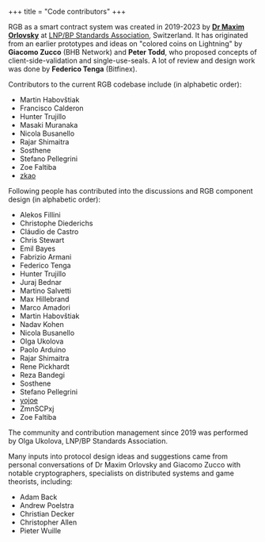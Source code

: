 +++
title = "Code contributors"
+++

RGB as a smart contract system was created in 2019-2023 by 
[**Dr Maxim Orlovsky**][dr-orlovsky] at [LNP/BP Standards Association][LNP/BP],
Switzerland. It has originated from an earlier prototypes and ideas on "colored
coins on Lightning" by **Giacomo Zucco** (BHB Network) and **Peter Todd**, who
proposed concepts of client-side-validation and single-use-seals. A lot of 
review and design work was done by **Federico Tenga** (Bitfinex).

Contributors to the current RGB codebase include (in alphabetic order):
* Martin Habovštiak
* Francisco Calderon
* Hunter Trujillo
* Masaki Muranaka
* Nicola Busanello
* Rajar Shimaitra
* Sosthene
* Stefano Pellegrini
* Zoe Faltiba
* [zkao](https://github.com/zkao)

Following people has contributed into the discussions and RGB component design 
(in alphabetic order):

* Alekos Fillini
* Christophe Diederichs
* Cláudio de Castro
* Chris Stewart
* Emil Bayes
* Fabrizio Armani
* Federico Tenga
* Hunter Trujillo
* Juraj Bednar
* Martino Salvetti
* Max Hillebrand
* Marco Amadori
* Martin Habovštiak
* Nadav Kohen
* Nicola Busanello
* Olga Ukolova
* Paolo Arduino
* Rajar Shimaitra
* Rene Pickhardt
* Reza Bandegi
* Sosthene
* Stefano Pellegrini
* [yojoe](https://github.com/yojoe)
* ZmnSCPxj
* Zoe Faltiba

The community and contribution management since 2019 was performed by 
Olga Ukolova, LNP/BP Standards Association.

Many inputs into protocol design ideas and suggestions came from personal 
conversations of Dr Maxim Orlovsky and Giacomo Zucco with notable 
cryptographers, specialists on distributed systems and game theorists, 
including:

* Adam Back
* Andrew Poelstra
* Christian Decker
* Christopher Allen
* Pieter Wuille


[LNP/BP]: https://lnp-bp.org
[dr-orlovsky]: https://dr.orlovsky.ch

